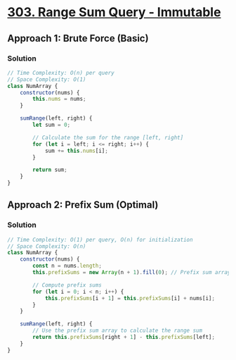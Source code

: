 # [303. Range Sum Query - Immutable](https://leetcode.com/problems/range-sum-query-immutable/)

## Approach 1: Brute Force (Basic)

### Solution
```javascript
// Time Complexity: O(n) per query
// Space Complexity: O(1)
class NumArray {
    constructor(nums) {
        this.nums = nums;
    }

    sumRange(left, right) {
        let sum = 0;

        // Calculate the sum for the range [left, right]
        for (let i = left; i <= right; i++) {
            sum += this.nums[i];
        }

        return sum;
    }
}
```

## Approach 2: Prefix Sum (Optimal)

### Solution
```javascript
// Time Complexity: O(1) per query, O(n) for initialization
// Space Complexity: O(n)
class NumArray {
    constructor(nums) {
        const n = nums.length;
        this.prefixSums = new Array(n + 1).fill(0); // Prefix sum array

        // Compute prefix sums
        for (let i = 0; i < n; i++) {
            this.prefixSums[i + 1] = this.prefixSums[i] + nums[i];
        }
    }

    sumRange(left, right) {
        // Use the prefix sum array to calculate the range sum
        return this.prefixSums[right + 1] - this.prefixSums[left];
    }
}
```

